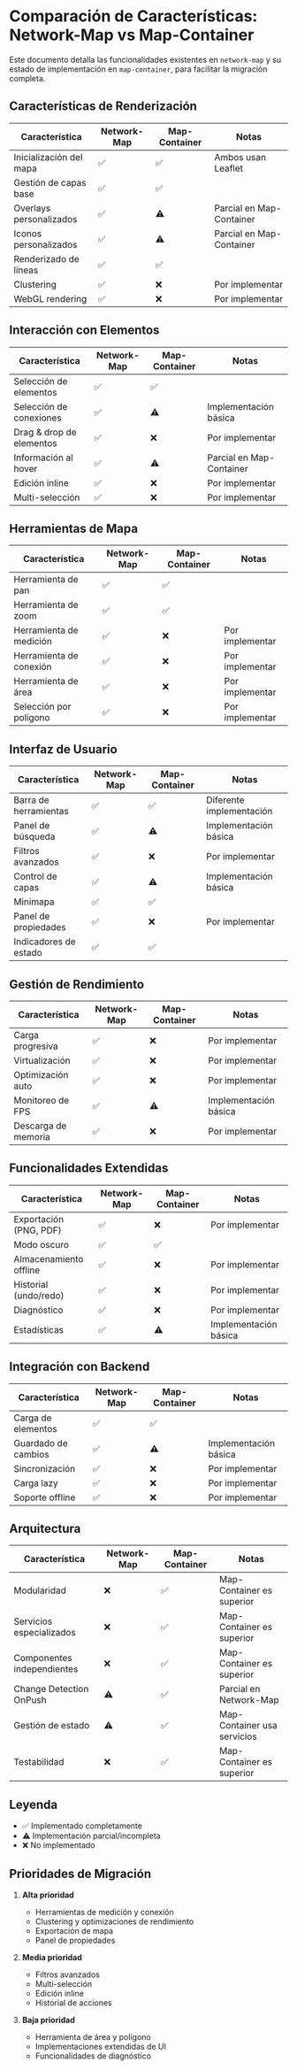 # Comparación de Características: Network-Map vs Map-Container

Este documento detalla las funcionalidades existentes en `network-map` y su estado de implementación en `map-container`, para facilitar la migración completa.

## Características de Renderización

| Característica | Network-Map | Map-Container | Notas |
|----------------|-------------|--------------|-------|
| Inicialización del mapa | ✅ | ✅ | Ambos usan Leaflet |
| Gestión de capas base | ✅ | ✅ | |
| Overlays personalizados | ✅ | ⚠️ | Parcial en Map-Container |
| Iconos personalizados | ✅ | ⚠️ | Parcial en Map-Container |
| Renderizado de líneas | ✅ | ✅ | |
| Clustering | ✅ | ❌ | Por implementar |
| WebGL rendering | ✅ | ❌ | Por implementar |

## Interacción con Elementos

| Característica | Network-Map | Map-Container | Notas |
|----------------|-------------|--------------|-------|
| Selección de elementos | ✅ | ✅ | |
| Selección de conexiones | ✅ | ⚠️ | Implementación básica |
| Drag & drop de elementos | ✅ | ❌ | Por implementar |
| Información al hover | ✅ | ⚠️ | Parcial en Map-Container |
| Edición inline | ✅ | ❌ | Por implementar |
| Multi-selección | ✅ | ❌ | Por implementar |

## Herramientas de Mapa

| Característica | Network-Map | Map-Container | Notas |
|----------------|-------------|--------------|-------|
| Herramienta de pan | ✅ | ✅ | |
| Herramienta de zoom | ✅ | ✅ | |
| Herramienta de medición | ✅ | ❌ | Por implementar |
| Herramienta de conexión | ✅ | ❌ | Por implementar |
| Herramienta de área | ✅ | ❌ | Por implementar |
| Selección por polígono | ✅ | ❌ | Por implementar |

## Interfaz de Usuario

| Característica | Network-Map | Map-Container | Notas |
|----------------|-------------|--------------|-------|
| Barra de herramientas | ✅ | ✅ | Diferente implementación |
| Panel de búsqueda | ✅ | ⚠️ | Implementación básica |
| Filtros avanzados | ✅ | ❌ | Por implementar |
| Control de capas | ✅ | ⚠️ | Implementación básica |
| Minimapa | ✅ | ✅ | |
| Panel de propiedades | ✅ | ❌ | Por implementar |
| Indicadores de estado | ✅ | ✅ | |

## Gestión de Rendimiento

| Característica | Network-Map | Map-Container | Notas |
|----------------|-------------|--------------|-------|
| Carga progresiva | ✅ | ❌ | Por implementar |
| Virtualización | ✅ | ❌ | Por implementar |
| Optimización auto | ✅ | ❌ | Por implementar |
| Monitoreo de FPS | ✅ | ⚠️ | Implementación básica |
| Descarga de memoria | ✅ | ❌ | Por implementar |

## Funcionalidades Extendidas

| Característica | Network-Map | Map-Container | Notas |
|----------------|-------------|--------------|-------|
| Exportación (PNG, PDF) | ✅ | ❌ | Por implementar |
| Modo oscuro | ✅ | ✅ | |
| Almacenamiento offline | ✅ | ❌ | Por implementar |
| Historial (undo/redo) | ✅ | ❌ | Por implementar |
| Diagnóstico | ✅ | ❌ | Por implementar |
| Estadísticas | ✅ | ⚠️ | Implementación básica |

## Integración con Backend

| Característica | Network-Map | Map-Container | Notas |
|----------------|-------------|--------------|-------|
| Carga de elementos | ✅ | ✅ | |
| Guardado de cambios | ✅ | ⚠️ | Implementación básica |
| Sincronización | ✅ | ❌ | Por implementar |
| Carga lazy | ✅ | ❌ | Por implementar |
| Soporte offline | ✅ | ❌ | Por implementar |

## Arquitectura

| Característica | Network-Map | Map-Container | Notas |
|----------------|-------------|--------------|-------|
| Modularidad | ❌ | ✅ | Map-Container es superior |
| Servicios especializados | ❌ | ✅ | Map-Container es superior |
| Componentes independientes | ❌ | ✅ | Map-Container es superior |
| Change Detection OnPush | ⚠️ | ✅ | Parcial en Network-Map |
| Gestión de estado | ⚠️ | ✅ | Map-Container usa servicios |
| Testabilidad | ❌ | ✅ | Map-Container es superior |

## Leyenda

- ✅ Implementado completamente
- ⚠️ Implementación parcial/incompleta
- ❌ No implementado

## Prioridades de Migración

1. **Alta prioridad**
   - Herramientas de medición y conexión
   - Clustering y optimizaciones de rendimiento
   - Exportación de mapa
   - Panel de propiedades

2. **Media prioridad**
   - Filtros avanzados
   - Multi-selección
   - Edición inline
   - Historial de acciones

3. **Baja prioridad**
   - Herramienta de área y polígono
   - Implementaciones extendidas de UI
   - Funcionalidades de diagnóstico 